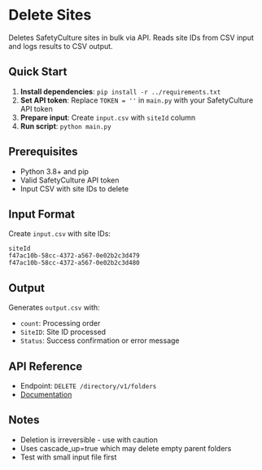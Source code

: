 # Delete Sites

Deletes SafetyCulture sites in bulk via API. Reads site IDs from CSV input and logs results to CSV output.

## Quick Start

1. **Install dependencies**: `pip install -r ../requirements.txt`
2. **Set API token**: Replace `TOKEN = ''` in `main.py` with your SafetyCulture API token
3. **Prepare input**: Create `input.csv` with `siteId` column
4. **Run script**: `python main.py`

## Prerequisites

- Python 3.8+ and pip
- Valid SafetyCulture API token
- Input CSV with site IDs to delete

## Input Format

Create `input.csv` with site IDs:
```csv
siteId
f47ac10b-58cc-4372-a567-0e02b2c3d479
f47ac10b-58cc-4372-a567-0e02b2c3d480
```

## Output

Generates `output.csv` with:
- `count`: Processing order
- `SiteID`: Site ID processed
- `Status`: Success confirmation or error message

## API Reference

- Endpoint: `DELETE /directory/v1/folders`
- [Documentation](https://developer.safetyculture.com/reference/directoryservice_deletefolders)

## Notes

- Deletion is irreversible - use with caution
- Uses cascade_up=true which may delete empty parent folders
- Test with small input file first
